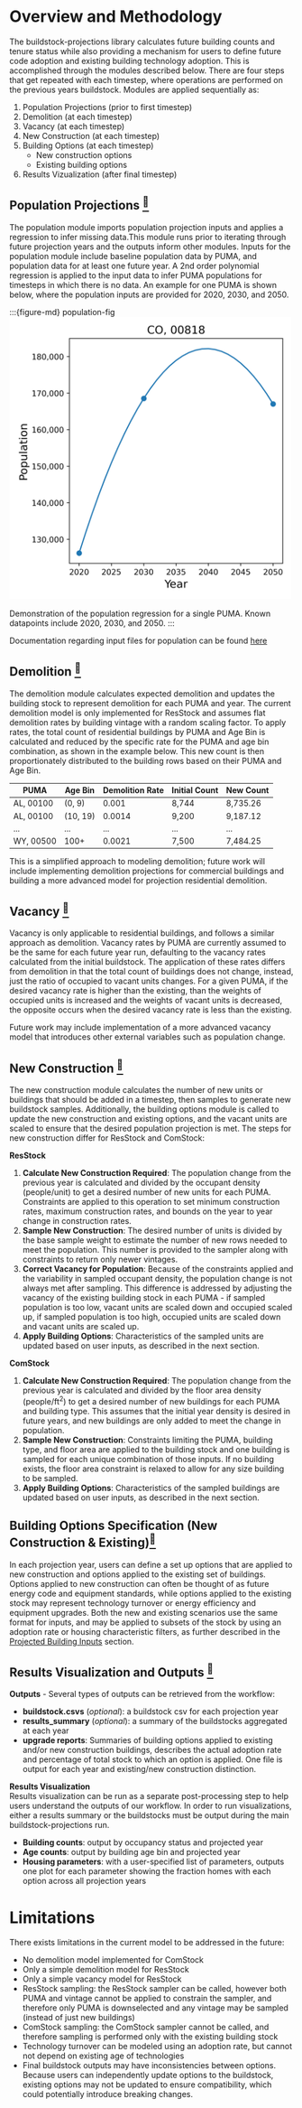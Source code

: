 # Overview and Methodology
The buildstock-projections library calculates future building counts and tenure status while also providing a mechanism for users to define future code adoption and existing building technology adoption. This is accomplished through the modules described below. There are four steps that get repeated with each timestep, where operations are performed on the previous years buildstock. Modules are applied sequentially as:

1. Population Projections (prior to first timestep)
2. Demolition (at each timestep)
3. Vacancy (at each timestep)
4. New Construction (at each timestep)
5. Building Options (at each timestep)
   - New construction options
   - Existing building options
6. Results Vizualization (after final timestep)

## Population Projections [<sup>🔗</sup>](https://github.com/NREL/buildstock-projections/tree/main/buildstockprojections/population_estimate.py)
The population module imports population projection inputs and applies a regression to infer missing data.This module runs prior to iterating through future projection years and the outputs inform other modules. Inputs for the population module include baseline population data by PUMA, and population data for at least one future year. A 2nd order polynomial regression is applied to the input data to infer PUMA populations for timesteps in which there is no data. An example for one PUMA is shown below, where the population inputs are provided for 2020, 2030, and 2050.

:::{figure-md} population-fig
<img src="./inputs/population_projection_example.png" class="bg-primary mb-1" width="500px" height="500px">

Demonstration of the population regression for a single PUMA. Known datapoints include 2020, 2030, and 2050.
:::

Documentation regarding input files for population can be found [here](./inputs/population)


## Demolition [<sup>🔗</sup>](https://github.com/NREL/buildstock-projections/tree/main/buildstockprojections/demolition.py)
The demolition module calculates expected demolition and updates the building stock to represent demolition for each PUMA and year. The current demolition model is only implemented for ResStock and assumes flat demolition rates by building vintage with a random scaling factor. To apply rates, the total count of residential buildings by PUMA and Age Bin is calculated and reduced by the specific rate for the PUMA and age bin combination, as shown in the example below. This new count is then proportionately distributed to the building rows based on their PUMA and Age Bin.

| PUMA        | Age Bin     | Demolition Rate   | Initial Count | New Count     |
| ----------- | ----------- | -----------       | -----------   | -----------   |
| AL, 00100   | (0, 9)      | 0.001             | 8,744         | 8,735.26      |
| AL, 00100   | (10, 19)    | 0.0014            | 9,200         | 9,187.12      |
| ...         | ...         | ...               | ...           | ...           | 
| WY, 00500   | 100+        | 0.0021            | 7,500         | 7,484.25      |

This is a simplified approach to modeling demolition; future work will include implementing demolition projections for commercial buildings and building a more advanced model for projection residential demolition.  

## Vacancy [<sup>🔗</sup>](https://github.com/NREL/buildstock-projections/tree/main/buildstockprojections/vacancy.py)
Vacancy is only applicable to residential buildings, and follows a similar approach as demolition. Vacancy rates by PUMA are currently assumed to be the same for each future year run, defaulting to the vacancy rates calculated from the initial buildstock. The application of these rates differs from demolition in that the total count of buildings does not change, instead, just the ratio of occupied to vacant units changes. For a given PUMA, if the desired vacancy rate is higher than the existing, than the weights of occupied units is increased and the weights of vacant units is decreased, the opposite occurs when the desired vacancy rate is less than the existing.

Future work may include implementation of a more advanced vacancy model that introduces other external variables such as population change.


## New Construction [<sup>🔗</sup>](https://github.com/NREL/buildstock-projections/tree/main/buildstockprojections/new_construction.py)
The new construction module calculates the number of new units or buildings that should be added in a timestep, then samples to generate new buildstock samples. Additionally, the building options module is called to update the new construction and existing options, and the vacant units are scaled to ensure that the desired population projection is met. The steps for new construction differ for ResStock and ComStock:

**ResStock**
1. **Calculate New Construction Required**: The population change from the previous year is calculated and divided by the occupant density (people/unit) to get a desired number of new units for each PUMA. Constraints are applied to this operation to set minimum construction rates, maximum construction rates, and bounds on the year to year change in construction rates.
2. **Sample New Construction**: The desired number of units is divided by the base sample weight to estimate the number of new rows needed to meet the population. This number is provided to the sampler along with constraints to return only newer vintages.
3. **Correct Vacancy for Population**: Because of the constraints applied and the variability in sampled occupant density, the population change is not always met after sampling. This difference is addressed by adjusting the vacancy of the existing building stock in each PUMA - if sampled population is too low, vacant units are scaled down and occupied scaled up, if sampled population is too high, occupied units are scaled down and vacant units are scaled up. 
4. **Apply Building Options**: Characteristics of the sampled units are updated based on user inputs, as described in the next section.

**ComStock**
1. **Calculate New Construction Required**: The population change from the previous year is calculated and divided by the floor area density (people/ft$^2$) to get a desired number of new buildings for each PUMA and building type. This assumes that the initial year density is desired in future years, and new buildings are only added to meet the change in population.
2. **Sample New Construction**: Constraints limiting the PUMA, building type, and floor area are applied to the building stock and one building is sampled for each unique combination of those inputs. If no building exists, the floor area constraint is relaxed to allow for any size building to be sampled.
3. **Apply Building Options**: Characteristics of the sampled buildings are updated based on user inputs, as described in the next section.
   
## Building Options Specification (New Construction & Existing)[<sup>🔗</sup>](https://github.com/NREL/buildstock-projections/tree/main/buildstockprojections/stock.py)
In each projection year, users can define a set up options that are applied to new construction and options applied to the existing set of buildings. Options applied to new construction can often be thought of as future energy code and equipment standards, while options applied to the existing stock may represent technology turnover or energy efficiency and equipment upgrades. Both the new and existing scenarios use the same format for inputs, and may be applied to subsets of the stock by using an adoption rate or housing characteristic filters, as further described in the [Projected Building Inputs](./inputs/building_options) section. 

## Results Visualization and Outputs [<sup>🔗</sup>](https://github.com/NREL/buildstock-projections/tree/main/buildstockprojections/results_viz.py)
**Outputs** - Several types of outputs can be retrieved from the workflow:
- **buildstock.csvs** (*optional*): a buildstock csv for each projection year
- **results_summary** (*optional*): a summary of the buildstocks aggregated at each year
- **upgrade reports**: Summaries of building options applied to existing and/or new construction buildings, describes the actual adoption rate and percentage of total stock to which an option is applied. One file is output for each year and existing/new construction distinction. 

**Results Visualization**  
Results visualization can be run as a separate post-processing step to help users understand the outputs of our workflow. In order to run visualizations, either a results summary or the buildstocks must be output during the main buildstock-projections run.  
- **Building counts**: output by occupancy status and projected year
- **Age counts**: output by building age bin and projected year
- **Housing parameters**: with a user-specified list of parameters, outputs one plot for each parameter showing the fraction homes with each option across all projection years


# Limitations
There exists limitations in the current model to be addressed in the future:
- No demolition model implemented for ComStock
- Only a simple demolition model for ResStock
- Only a simple vacancy model for ResStock
- ResStock sampling: the ResStock sampler can be called, however both PUMA and vintage cannot be applied to constrain the sampler, and therefore only PUMA is downselected and any vintage may be sampled (instead of just new buildings)
- ComStock sampling: the ComStock sampler cannot be called, and therefore sampling is performed only with the existing building stock
- Technology turnover can be modeled using an adoption rate, but cannot not depend on existing age of technologies
- Final buildstock outputs may have inconsistencies between options. Because users can independently update options to the buildstock, existing options may not be updated to ensure compatibility, which could potentially introduce breaking changes.
